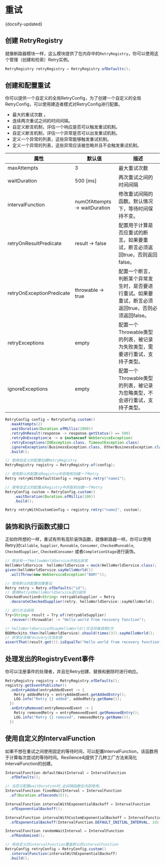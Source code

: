 # 重试
{docsify-updated}

## 创建 RetryRegistry

就像断路器模块一样，这么模块提供了在内存中的`RetryRegistry`，你可以使用这个管理（创建和检索）Retry实例。

```java
RetryRegistry retryRegistry = RetryRegistry.ofDefaults();
```



## 创建和配置重试

你可以提供一个自定义的全局RetryConfig，为了创建一个自定义的全局RetryConfig，可以使用建造者模式对RetryConfig进行配置。

- 最大的重试次数 。
- 连续两次重试之间的时间间隔。
- 自定义断言机制，评估一个响应是否可以触发重试机制。
- 自定义断言机制，评估一个异常是否可以出发重试机制。
- 定义一个异常的列表，这些异常能够触发重试机制。
- 定义一个异常的列表，这些异常应该被忽略并且不会触发重试机制。

| 属性                      | 默认值                        | 描述                                                         |
| ------------------------- | ----------------------------- | ------------------------------------------------------------ |
| maxAttempts               | 3                             | 最大重试次数                                                 |
| waitDuration              | 500 [ms]                      | 两次重试之间的时间间隔                                       |
| intervalFunction          | numOfAttempts -> waitDuration | 修改重试间隔的函数。默认情况下，等待时间保持不变。           |
| retryOnResultPredicate    | result -> false               | 配置用于计算是否应重试的断言。如果要重试，断言必须返回true，否则返回false。 |
| retryOnExceptionPredicate | throwable -> true             | 配置一个断言，判断某个异常发生时，是否要进行重试。如果要重试，断言必须返回true，否则必须返回false。 |
| retryExceptions           | empty                         | 配置一个Throwable类型的列表，被记录为失败类型，需要进行重试，支持子类型。 |
| ignoreExceptions          | empty                         | 配置一个Throwable类型的列表，被记录为忽略类型，不会进行重试，支持子类型。 |

```java
RetryConfig config = RetryConfig.custom()
  .maxAttempts(2)
  .waitDuration(Duration.ofMillis(1000))
  .retryOnResult(response -> response.getStatus() == 500)
  .retryOnException(e -> e instanceof WebServiceException)
  .retryExceptions(IOException.class, TimeoutException.class)
  .ignoreExceptions(BusinessException.class, OtherBusinessException.class)
  .build();

// 使用自定义的配置创建RetryRegistry
RetryRegistry registry = RetryRegistry.of(config);

// 使用默认的配置从Registry中获取和创建一个Retry
Retry retryWithDefaultConfig = registry.retry("name1");

// 使用自定义的配置从Registry中获取和创建一个Retry
RetryConfig custom = RetryConfig.custom()
    .waitDuration(Duration.ofMillis(100))
    .build();

Retry retryWithCustomConfig = registry.retry("name2", custom);
```



## 装饰和执行函数式接口

正如你所想的一样，重试有所有高阶装饰函数，就像断路器一样。你可以使用Retry对`Callable`, `Supplier`, `Runnable`, `Consumer`, `CheckedRunnable`, `CheckedSupplier`, `CheckedConsumer` 或者`CompletionStage`进行装饰。

```java
// 假设有一个HellowWorldService并抛出异常
HelloWorldService  helloWorldService = mock(HelloWorldService.class);
given(helloWorldService.sayHelloWorld())
  .willThrow(new WebServiceException("BAM!"));

// 使用默认的配置创建重试
Retry retry = Retry.ofDefaults("id");
// 使用Retry对HelloWorldService进行装饰
CheckedFunction0<String> retryableSupplier = Retry
  .decorateCheckedSupplier(retry, helloWorldService::sayHelloWorld);

// 进行方法调用
Try<String> result = Try.of(retryableSupplier)
  .recover((throwable) -> "Hello world from recovery function");

// helloWorldService的sayHelloWorld()方法将被调用3次
BDDMockito.then(helloWorldService).should(times(3)).sayHelloWorld();
// 异常应该被recovery方法处理
assertThat(result.get()).isEqualTo("Hello world from recovery function");
```



## 处理发出的RegistryEvent事件

你可以注册事件的处理者，并且在Retry创建、替换和删除时进行响应。



```java
RetryRegistry registry = RetryRegistry.ofDefaults();
registry.getEventPublisher()
  .onEntryAdded(entryAddedEvent -> {
    Retry addedRetry = entryAddedEvent.getAddedEntry();
    LOG.info("Retry {} added", addedRetry.getName());
  })
  .onEntryRemoved(entryRemovedEvent -> {
    Retry removedRetry = entryRemovedEvent.getRemovedEntry();
    LOG.info("Retry {} removed", removedRetry.getName());
  })
```



## 使用自定义的IntervalFunction

如果不想在重试之间使用固定的等待时间，可以配置IntervalFunction，该函数用于计算每次尝试的等待时间。Resilience4j提供了几种工厂方法来简化IntervalFunction的创建。

```java
IntervalFunction defaultWaitInterval = IntervalFunction
  .ofDefaults();

// 当您只配置waitDuration时,此间隔函数在内部使用。
IntervalFunction fixedWaitInterval = IntervalFunction
  .of(Duration.ofSeconds(5));

IntervalFunction intervalWithExponentialBackoff = IntervalFunction
  .ofExponentialBackoff();

IntervalFunction intervalWithCustomExponentialBackoff = IntervalFunction
  .ofExponentialBackoff(IntervalFunction.DEFAULT_INITIAL_INTERVAL, 2d);

IntervalFunction randomWaitInterval = IntervalFunction
  .ofRandomized();

// 用自定义的intervalFunction覆盖默认的intervalFunction
RetryConfig retryConfig = RetryConfig.custom()
  .intervalFunction(intervalWithExponentialBackoff)
  .build();
```
